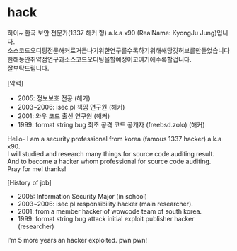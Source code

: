 # hack

하이~ 한국 보안 전문가(1337 해커 형) a.k.a x90 (RealName: KyongJu Jung)입니다.<br>
소스코드오디팅전문해커로거듭나기위한연구를수록하기위해해당깃허브를만들었습니다<br>
한해동안취약점연구과소스코드오디팅을할예정이고여기에수록할겁니다.<br>
잘부탁드립니다.

[약력]
- 2005: 정보보호 전공 (해커)
- 2003~2006: isec.pl 책임 연구원 (해커)
- 2001: 와우 코드 출신 연구원 (해커)
- 1999: format string bug 최초 공격 코드 공개자 (freebsd.zolo) (해커)

Hello- I am a security professional from korea (famous 1337 hacker) a.k.a x90.<br>
I will studied and research many things for source code auditing result.<br>
And to become a hacker whom professional for source code auditing.<br>
Pray for me! thanks!

[History of job]
- 2005: Information Security Major (in school)
- 2003~2006: isec.pl responsibility hacker (main researcher).
- 2001: from a member hacker of wowcode team of south korea.
- 1999: format string bug attack initial exploit publisher hacker (researcher)


I'm 5 more years an hacker exploited.
pwn pwn!
